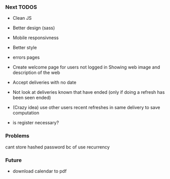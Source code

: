 ### Next TODOS
* Clean JS
* Better design (sass) 
* Mobile responsivness
* Better style
* errors pages
* Create welcome page for users not logged in Showing web image and description of the web

* Accept deliveries with no date
* Not look at deliveries known that have ended (only if doing a refresh has been seen ended)
* (Crazy idea) use other users recent refreshes in same delivery to save computation
* is register necessary?

### Problems
cant store hashed password bc of use recurrency


### Future
* download calendar to pdf

